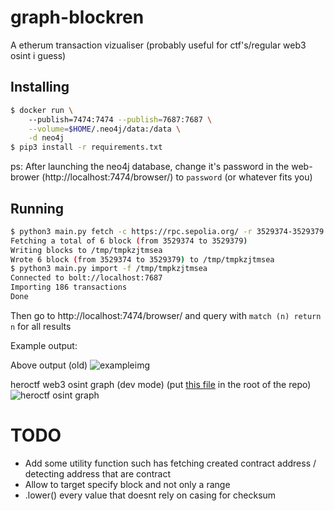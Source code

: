 # graph-blockren

A etherum transaction vizualiser (probably useful for ctf's/regular web3 osint i guess)

## Installing

```bash
$ docker run \            
    --publish=7474:7474 --publish=7687:7687 \
    --volume=$HOME/.neo4j/data:/data \
    -d neo4j
$ pip3 install -r requirements.txt
```

ps: After launching the neo4j database, change it's password in the web-brower (http://localhost:7474/browser/) to `password` (or whatever fits you)

## Running

```bash
$ python3 main.py fetch -c https://rpc.sepolia.org/ -r 3529374-3529379
Fetching a total of 6 block (from 3529374 to 3529379)
Writing blocks to /tmp/tmpkzjtmsea
Wrote 6 block (from 3529374 to 3529379) to /tmp/tmpkzjtmsea
$ python3 main.py import -f /tmp/tmpkzjtmsea                          
Connected to bolt://localhost:7687
Importing 186 transactions
Done
```

Then go to http://localhost:7474/browser/ and query with `match (n) return n` for all results  

Example output:  

Above output (old)
![exampleimg](https://cdn.discordapp.com/attachments/462676451045408768/1117003294167011358/image.png)

heroctf web3 osint graph (dev mode) (put [this file](https://cdn.discordapp.com/attachments/462676451045408768/1117147875470757988/heroctftransactions) in the root of the repo)
![heroctf osint graph](https://media.discordapp.net/attachments/1106875011106611280/1117123099314376704/image.png)

# TODO

- Add some utility function such has fetching created contract address / detecting address that are contract
- Allow to target specify block and not only a range
- .lower() every value that doesnt rely on casing for checksum
